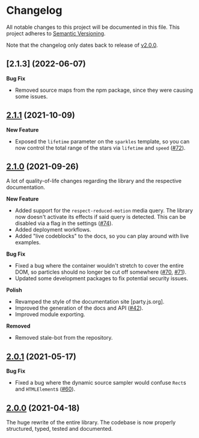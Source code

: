 # Changelog

All notable changes to this project will be documented in this file.
This project adheres to [Semantic Versioning](https://semver.org/spec/v2.0.0.html).

Note that the changelog only dates back to release of [v2.0.0][2.0.0].

## [2.1.3] (2022-06-07)

**Bug Fix**

-   Removed source maps from the npm package, since they were causing some issues.

## [2.1.1] (2021-10-09)

**New Feature**

-   Exposed the `lifetime` parameter on the `sparkles` template, so you can now control the total range of the stars via `lifetime` and `speed` ([#72]).

## [2.1.0] (2021-09-26)

A lot of quality-of-life changes regarding the library and the respective documentation.

**New Feature**

-   Added support for the `respect-reduced-motion` media query. The library now doesn't activate its effects if said query is detected. This can be disabled via a flag in the settings ([#74]).
-   Added deployment workflows.
-   Added "live codeblocks" to the docs, so you can play around with live examples.

**Bug Fix**

-   Fixed a bug where the container wouldn't stretch to cover the entire DOM, so particles should no longer be cut off somewhere ([#70], [#71]).
-   Updated some development packages to fix potential security issues.

**Polish**

-   Revamped the style of the documentation site [party.js.org].
-   Improved the generation of the docs and API ([#42]).
-   Improved module exporting.

**Removed**

-   Removed stale-bot from the repository.

## [2.0.1] (2021-05-17)

**Bug Fix**

-   Fixed a bug where the dynamic source sampler would confuse `Rect`s and `HTMLElement`s ([#60]).

## [2.0.0] (2021-04-18)

The huge rewrite of the entire library. The codebase is now properly structured, typed, tested and documented.

[2.1.1]: https://github.com/yiliansource/party-js/compare/v2.1.0...v2.1.1
[2.1.0]: https://github.com/yiliansource/party-js/compare/v2.0.1...v2.1.0
[2.0.1]: https://github.com/yiliansource/party-js/compare/v2.0.0...v2.0.1
[2.0.0]: https://github.com/yiliansource/party-js/releases/tag/v2.0.0
[#74]: https://github.com/yiliansource/party-js/issues/74
[#72]: https://github.com/yiliansource/party-js/issues/72
[#71]: https://github.com/yiliansource/party-js/issues/71
[#70]: https://github.com/yiliansource/party-js/issues/70
[#60]: https://github.com/yiliansource/party-js/issues/60
[#42]: https://github.com/yiliansource/party-js/issues/42
